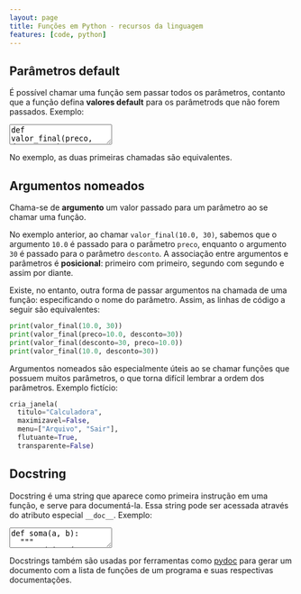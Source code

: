 ```yaml
---
layout: page
title: Funções em Python - recursos da linguagem
features: [code, python]
---
```


## Parâmetros default

É possível chamar uma função sem passar todos os parâmetros, contanto que a função defina **valores default** para os parâmetrods que não forem passados. Exemplo:


<textarea class="code lang-python">
def valor_final(preco, desconto=5):
  multiplicador = (100 - desconto) / 100
  return preco * multiplicador

print(valor_final(10.0))
print(valor_final(10.0, 5))
print(valor_final(10.0, 30))
</textarea>

No exemplo, as duas primeiras chamadas são equivalentes.

## Argumentos nomeados

Chama-se de **argumento** um valor passado para um parâmetro ao se chamar uma função.

No exemplo anterior, ao chamar `valor_final(10.0, 30)`, sabemos que o argumento `10.0` é passado para o parâmetro `preco`, enquanto o argumento `30` é passado para o parâmetro `desconto`. A associação entre argumentos e parâmetros é **posicional**: primeiro com primeiro, segundo com segundo e assim por diante.

Existe, no entanto, outra forma de passar argumentos na chamada de uma função: especificando o nome do parâmetro. Assim, as linhas de código a seguir são equivalentes:

```python
print(valor_final(10.0, 30))
print(valor_final(preco=10.0, desconto=30))
print(valor_final(desconto=30, preco=10.0))
print(valor_final(10.0, desconto=30))
```

Argumentos nomeados são especialmente úteis ao se chamar funções que possuem muitos parâmetros, o que torna difícil lembrar a ordem dos parâmetros. Exemplo fictício:

```python
cria_janela(
  titulo="Calculadora",
  maximizavel=False,
  menu=["Arquivo", "Sair"],
  flutuante=True,
  transparente=False)
```

## Docstring

Docstring é uma string que aparece como primeira instrução em uma função, e serve para documentá-la. Essa string pode ser acessada através do atributo especial `__doc__`. Exemplo:

<textarea class="code lang-python">
def soma(a, b):
  """
  Soma dois números, a e b.
  Retorna um número, que é a soma dos dois números.
  """
  return a + b

print(soma.__doc__)
</textarea>

Docstrings também são usadas por ferramentas como [pydoc](https://docs.python.org/pt-br/3/library/pydoc.html) para gerar um documento com a lista de funções de um programa e suas respectivas documentações.